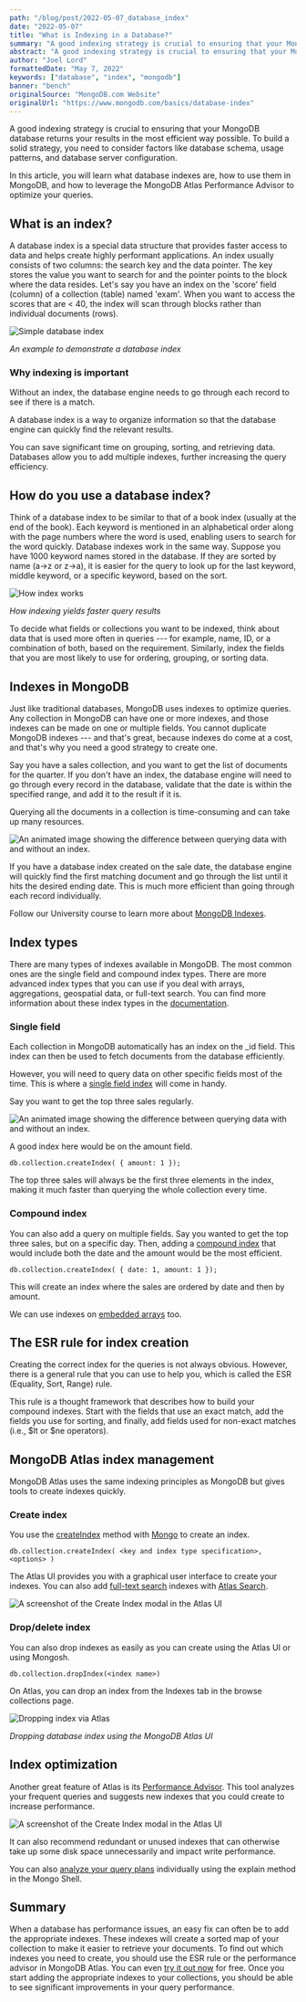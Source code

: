 ```yaml
---
path: "/blog/post/2022-05-07_database_index"
date: "2022-05-07"
title: "What is Indexing in a Database?"
summary: "A good indexing strategy is crucial to ensuring that your MongoDB database returns your results in the most efficient way possible."
abstract: "A good indexing strategy is crucial to ensuring that your MongoDB database returns your results in the most efficient way possible."
author: "Joel Lord"
formattedDate: "May 7, 2022"
keywords: ["database", "index", "mongodb"]
banner: "bench"
originalSource: "MongoDB.com Website"
originalUrl: "https://www.mongodb.com/basics/database-index"
---
```


A good indexing strategy is crucial to ensuring that your MongoDB database returns your results in the most efficient way possible. To build a solid strategy, you need to consider factors like database schema, usage patterns, and database server configuration.

In this article, you will learn what database indexes are, how to use them in MongoDB, and how to leverage the MongoDB Atlas Performance Advisor to optimize your queries.

What is an index?
-----------------

A database index is a special data structure that provides faster access to data and helps create highly performant applications. An index usually consists of two columns: the search key and the data pointer. The key stores the value you want to search for and the pointer points to the block where the data resides. Let's say you have an index on the 'score' field (column) of a collection (table) named 'exam'. When you want to access the scores that are < 40, the index will scan through blocks rather than individual documents (rows).

![Simple database index](https://webimages.mongodb.com/_com_assets/cms/ldox71n9w5cycanyc-image3.png?auto=format%252Ccompress)

*An example to demonstrate a database index*

### Why indexing is important

Without an index, the database engine needs to go through each record to see if there is a match.

A database index is a way to organize information so that the database engine can quickly find the relevant results.

You can save significant time on grouping, sorting, and retrieving data. Databases allow you to add multiple indexes, further increasing the query efficiency.

How do you use a database index?
--------------------------------

Think of a database index to be similar to that of a book index (usually at the end of the book). Each keyword is mentioned in an alphabetical order along with the page numbers where the word is used, enabling users to search for the word quickly. Database indexes work in the same way. Suppose you have 1000 keyword names stored in the database. If they are sorted by name (a->z or z->a), it is easier for the query to look up for the last keyword, middle keyword, or a specific keyword, based on the sort.

![How index works](https://webimages.mongodb.com/_com_assets/cms/ldownuagucuf78dnj-image6.png?auto=format%252Ccompress)

*How indexing yields faster query results*

To decide what fields or collections you want to be indexed, think about data that is used more often in queries --- for example, name, ID, or a combination of both, based on the requirement. Similarly, index the fields that you are most likely to use for ordering, grouping, or sorting data.

Indexes in MongoDB
------------------

Just like traditional databases, MongoDB uses indexes to optimize queries. Any collection in MongoDB can have one or more indexes, and those indexes can be made on one or multiple fields. You cannot duplicate MongoDB indexes --- and that's great, because indexes do come at a cost, and that's why you need a good strategy to create one.

Say you have a sales collection, and you want to get the list of documents for the quarter. If you don't have an index, the database engine will need to go through every record in the database, validate that the date is within the specified range, and add it to the result if it is.

Querying all the documents in a collection is time-consuming and can take up many resources.

![An animated image showing the difference between querying data with and without an index.](https://webimages.mongodb.com/_com_assets/cms/l47dpmajmt8zyeutt-image4.gif)

If you have a database index created on the sale date, the database engine will quickly find the first matching document and go through the list until it hits the desired ending date. This is much more efficient than going through each record individually.

Follow our University course to learn more about [MongoDB Indexes](https://learn.mongodb.com/courses/mongodb-indexes).

Index types
-----------

There are many types of indexes available in MongoDB. The most common ones are the single field and compound index types. There are more advanced index types that you can use if you deal with arrays, aggregations, geospatial data, or full-text search. You can find more information about these index types in the [documentation](https://www.mongodb.com/docs/manual/indexes/#index-types).

### Single field

Each collection in MongoDB automatically has an index on the _id field. This index can then be used to fetch documents from the database efficiently.

However, you will need to query data on other specific fields most of the time. This is where a [single field index](https://www.mongodb.com/docs/manual/core/index-single/) will come in handy.

Say you want to get the top three sales regularly.

![An animated image showing the difference between querying data with and without an index.](https://webimages.mongodb.com/_com_assets/cms/l47dpmajmt8zyeutt-image4.gif)

A good index here would be on the amount field.

```
db.collection.createIndex( { amount: 1 });
```

The top three sales will always be the first three elements in the index, making it much faster than querying the whole collection every time.

### Compound index

You can also add a query on multiple fields. Say you wanted to get the top three sales, but on a specific day. Then, adding a [compound index](https://www.mongodb.com/docs/manual/core/index-compound/) that would include both the date and the amount would be the most efficient.

```
db.collection.createIndex( { date: 1, amount: 1 });
```

This will create an index where the sales are ordered by date and then by amount.

We can use indexes on [embedded arrays](https://www.mongodb.com/docs/manual/core/index-multikey/) too.

The ESR rule for index creation
-------------------------------

Creating the correct index for the queries is not always obvious. However, there is a general rule that you can use to help you, which is called the ESR (Equality, Sort, Range) rule.

This rule is a thought framework that describes how to build your compound indexes. Start with the fields that use an exact match, add the fields you use for sorting, and finally, add fields used for non-exact matches (i.e., $lt or $ne operators).

MongoDB Atlas index management
------------------------------

MongoDB Atlas uses the same indexing principles as MongoDB but gives tools to create indexes quickly.

### Create index

You use the [createIndex](https://www.mongodb.com/docs/manual/indexes/#create-an-index) method with [Mongo](https://www.mongodb.com/docs/manual/tutorial/getting-started/) to create an index.

```
db.collection.createIndex( <key and index type specification>, <options> )
```

The Atlas UI provides you with a graphical user interface to create your indexes. You can also add [full-text search](https://www.mongodb.com/basics/full-text-search) indexes with [Atlas Search](https://www.mongodb.com/atlas/search).

![A screenshot of the Create Index modal in the Atlas UI](https://webimages.mongodb.com/_com_assets/cms/l45xtbo92vhryrk9s-image5.png?auto=format%252Ccompress)

### Drop/delete index

You can also drop indexes as easily as you can create using the Atlas UI or using Mongosh.

```
db.collection.dropIndex(<index name>)
```

On Atlas, you can drop an index from the Indexes tab in the browse collections page.

![Dropping index via Atlas](https://webimages.mongodb.com/_com_assets/cms/ldovs0iseen1oiodd-image1.jpg?auto=format%252Ccompress)

*Dropping database index using the MongoDB Atlas UI*

Index optimization
------------------

Another great feature of Atlas is its [Performance Advisor](https://www.mongodb.com/docs/ops-manager/current/tutorial/performance-advisor/). This tool analyzes your frequent queries and suggests new indexes that you could create to increase performance.

![A screenshot of the Create Index modal in the Atlas UI](https://webimages.mongodb.com/_com_assets/cms/l45x8cww7uxg45pn5-image3.png?auto=format%252Ccompress)

It can also recommend redundant or unused indexes that can otherwise take up some disk space unnecessarily and impact write performance.

You can also [analyze your query plans](https://www.mongodb.com/docs/manual/core/query-plans/) individually using the explain method in the Mongo Shell.

Summary
-------

When a database has performance issues, an easy fix can often be to add the appropriate indexes. These indexes will create a sorted map of your collection to make it easier to retrieve your documents. To find out which indexes you need to create, you should use the ESR rule or the performance advisor in MongoDB Atlas. You can even [try it out now](https://www.mongodb.com/cloud/atlas/register) for free. Once you start adding the appropriate indexes to your collections, you should be able to see significant improvements in your query performance.